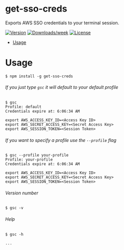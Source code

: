 get-sso-creds
=============

Exports AWS SSO credentials to your terminal session.

[![Version](https://img.shields.io/npm/v/get-sso-creds.svg)](https://npmjs.org/package/get-sso-creds)
[![Downloads/week](https://img.shields.io/npm/dw/get-sso-creds.svg)](https://npmjs.org/package/get-sso-creds)
[![License](https://img.shields.io/npm/l/get-sso-creds.svg)](https://github.com/JamesChung/get-sso-creds/blob/main/LICENSE)

<!-- toc -->
* [Usage](#usage)
<!-- tocstop -->
# Usage
<!-- usage -->
```sh-session
$ npm install -g get-sso-creds
```

###### If you just type `gsc` it will default to your default profile

```sh-session
$ gsc
Profile: default
Credentials expire at: 6:06:34 AM

export AWS_ACCESS_KEY_ID=<Access Key ID>
export AWS_SECRET_ACCESS_KEY=<Secret Access Key>
export AWS_SESSION_TOKEN=<Session Token>
```

###### If you want to specify a profile use the `--profile` flag

```sh-session
$ gsc --profile your-profile
Profile: your-profile
Credentials expire at: 6:06:34 AM

export AWS_ACCESS_KEY_ID=<Access Key ID>
export AWS_SECRET_ACCESS_KEY=<Secret Access Key>
export AWS_SESSION_TOKEN=<Session Token>
```

###### Version number

```sh-session
$ gsc -v
```

###### Help

```sh-session
$ gsc -h

...
```
<!-- usagestop -->

